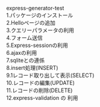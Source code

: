 express-generator-test  
1.パッケージのインストール  
2.Helloページの追加  
3.クエリーパラメータの利用  
4.フォーム送信  
5.Express-sessionの利用  
6.ajaxの利用  
7.sqliteとの連係  
8.insert処理(INSERT)  
9.1レコード取り出して表示(SELECT)  
10.レコードの編集(UPDATE)  
11.レコードの削除(DELETE)  
12.express-validation の 利用　 